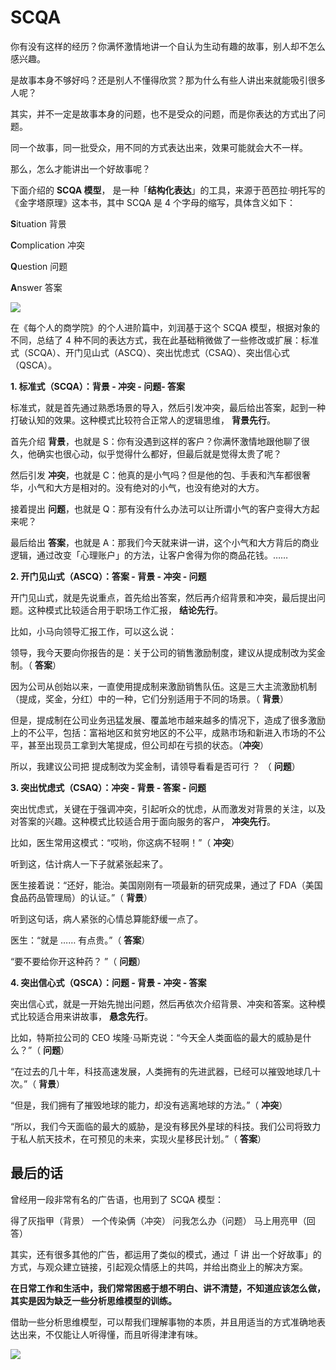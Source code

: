 # SCQA

你有没有这样的经历？你满怀激情地讲一个自认为生动有趣的故事，别人却不怎么感兴趣。

是故事本身不够好吗？还是别人不懂得欣赏？那为什么有些人讲出来就能吸引很多人呢？

其实，并不一定是故事本身的问题，也不是受众的问题，而是你表达的方式出了问题。

同一个故事，同一批受众，用不同的方式表达出来，效果可能就会大不一样。

那么，怎么才能讲出一个好故事呢？

下面介绍的 **SCQA 模型**， 是一种「**结构化表达**」的工具，来源于芭芭拉·明托写的《金字塔原理》这本书，其中 SCQA 是 4 个字母的缩写，具体含义如下：

**S**ituation 背景

**C**omplication 冲突

**Q**uestion 问题

**A**nswer 答案

![](https://mmbiz.qpic.cn/mmbiz_png/giaycic3UNwo3yDMGKicQet5b5pvXMW7oAVaS7wP55wcp7duMpYrg10icq6ghl5gvwdUC0zn8jHWssg4g52EKicnNhw/640?wx_fmt=png)

在《每个人的商学院》的个人进阶篇中，刘润基于这个 SCQA 模型，根据对象的不同，总结了 4 种不同的表达方式，我在此基础稍微做了一些修改或扩展：标准式（SCQA）、开门见山式（ASCQ）、突出忧虑式（CSAQ）、突出信心式（QSCA）。

**1. 标准式（SCQA）：背景 - 冲突 **\- 问题**\- 答案** 

标准式，就是首先通过熟悉场景的导入，然后引发冲突，最后给出答案，起到一种打破认知的效果。这种模式比较符合正常人的逻辑思维， **背景先行**。

首先介绍 **背景**，也就是 S：你有没遇到这样的客户？你满怀激情地跟他聊了很久，他确实也很心动，似乎觉得什么都好，但最后就是觉得太贵了呢？

然后引发 **冲突**，也就是 C：他真的是小气吗？但是他的包、手表和汽车都很奢华，小气和大方是相对的。没有绝对的小气，也没有绝对的大方。

接着提出 **问题**，也就是 Q：那有没有什么办法可以让所谓小气的客户变得大方起来呢？

最后给出 **答案**，也就是 A：那我们今天就来讲一讲，这个小气和大方背后的商业逻辑，通过改变「心理账户」的方法，让客户舍得为你的商品花钱。……

**2. 开门见山式（ASCQ）：答案 - 背景 - 冲突 **\- 问题**** 

开门见山式，就是先说重点，首先给出答案，然后再介绍背景和冲突，最后提出问题。这种模式比较适合用于职场工作汇报， **结论先行**。

比如，小马向领导汇报工作，可以这么说：

领导，我今天要向你报告的是：关于公司的销售激励制度，建议从提成制改为奖金制。（ **答案**）

因为公司从创始以来，一直使用提成制来激励销售队伍。这是三大主流激励机制（提成，奖金，分红）中的一种，它们分别适用于不同的场景。（ **背景**）

但是，提成制在公司业务迅猛发展、覆盖地市越来越多的情况下，造成了很多激励上的不公平，包括：富裕地区和贫穷地区的不公平，成熟市场和新进入市场的不公平，甚至出现员工拿到大笔提成，但公司却在亏损的状态。（**冲突**）

所以，我建议公司把 提成制改为奖金制，请领导看看是否可行 ？ （ **问题**）

**3. 突出忧虑式（CSAQ）：冲突 - 背景 - 答案 **\- 问题**** 

突出忧虑式，关键在于强调冲突，引起听众的忧虑，从而激发对背景的关注，以及对答案的兴趣。这种模式比较适合用于面向服务的客户， **冲突先行**。

比如，医生常用这模式：“哎哟，你这病不轻啊！”（ **冲突**）

听到这，估计病人一下子就紧张起来了。

医生接着说：“还好，能治。美国刚刚有一项最新的研究成果，通过了 FDA（美国食品药品管理局）的认证。”（ **背景**）

听到这句话，病人紧张的心情总算能舒缓一点了。

医生：“就是 …… 有点贵。”（ **答案**）

“要不要给你开这种药？ ”（ **问题**）

**4\. 突出信心式（QSCA）：问题 - 背景 - 冲突 - 答案** 

突出信心式，就是一开始先抛出问题，然后再依次介绍背景、冲突和答案。这种模式比较适合用来讲故事， **悬念先行**。

比如，特斯拉公司的 CEO 埃隆·马斯克说：“今天全人类面临的最大的威胁是什么？”（ **问题**）

“在过去的几十年，科技高速发展，人类拥有的先进武器，已经可以摧毁地球几十次。”（ **背景**）

“但是，我们拥有了摧毁地球的能力，却没有逃离地球的方法。”（ **冲突**）

“所以，我们今天面临的最大的威胁，是没有移民外星球的科技。我们公司将致力于私人航天技术，在可预见的未来，实现火星移民计划。”（ **答案**）

## **最后的话**

曾经用一段非常有名的广告语，也用到了 SCQA 模型：

得了灰指甲（背景） 一个传染俩（冲突） 问我怎么办（问题） 马上用亮甲（回答）

其实，还有很多其他的广告，都运用了类似的模式，通过「 讲 出一个好故事」的方式，与观众建立链接，引起观众情感上的共鸣，并给出商业上的解决方案。

**在日常工作和生活中，我们常常困惑于想不明白、讲不清楚，不知道应该怎么做，其实是因为缺乏一些分析思维模型的训练。** 

借助一些分析思维模型，可以帮我们理解事物的本质，并且用适当的方式准确地表达出来，不仅能让人听得懂，而且听得津津有味。

![](https://visitor-badge.laobi.icu/badge?page_id=sjhfx.linji&left_text=PageViews&right_color=%2300589F)